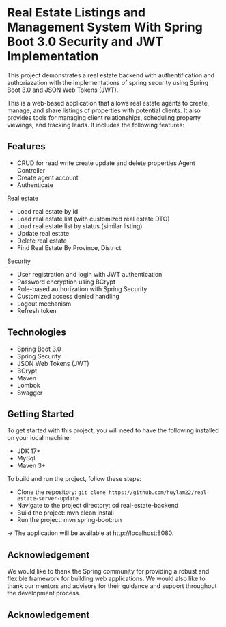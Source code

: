# Real Estate Listings and Management System With Spring Boot 3.0 Security and JWT Implementation

This project demonstrates a real estate backend with authentification and authoriazation with the implementations of spring security using Spring Boot 3.0 and JSON Web Tokens (JWT).

This is a web-based application that allows real estate agents to create, manage, and share listings of properties with potential clients. It also provides tools for managing client relationships, scheduling property viewings, and tracking leads. It includes the following features:

## Features

- CRUD for read write create update and delete properties
  Agent Controller
- Create agent account
- Authenticate

Real estate

- Load real estate by id
- Load real estate list (with customized real estate DTO)
- Load real estate list by status (similar listing)
- Update real estate
- Delete real estate
- Find Real Estate By Province, District

Security

- User registration and login with JWT authentication
- Password encryption using BCrypt
- Role-based authorization with Spring Security
- Customized access denied handling
- Logout mechanism
- Refresh token

## Technologies

- Spring Boot 3.0
- Spring Security
- JSON Web Tokens (JWT)
- BCrypt
- Maven
- Lombok
- Swagger

## Getting Started

To get started with this project, you will need to have the following installed on your local machine:

- JDK 17+
- MySql
- Maven 3+

To build and run the project, follow these steps:

- Clone the repository: `git clone https://github.com/huylam22/real-estate-server-update`
- Navigate to the project directory: cd real-estate-backend
- Build the project: mvn clean install
- Run the project: mvn spring-boot:run

-> The application will be available at http://localhost:8080.

## Acknowledgement

We would like to thank the Spring community for providing a robust and flexible framework for building web applications. We would also like to thank our mentors and advisors for their guidance and support throughout the development process.

## Acknowledgement
